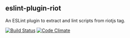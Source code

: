 ## eslint-plugin-riot
An ESLint plugin to extract and lint scripts from riotjs tag.

[![Build Status][travis-image]][travis-url]
[![Code Climate](https://codeclimate.com/github/txchen/eslint-plugin-riot/badges/gpa.svg)](https://codeclimate.com/github/txchen/eslint-plugin-riot)


[travis-image]:https://travis-ci.org/txchen/eslint-plugin-riot.svg
[travis-url]:https://travis-ci.org/txchen/eslint-plugin-riot
